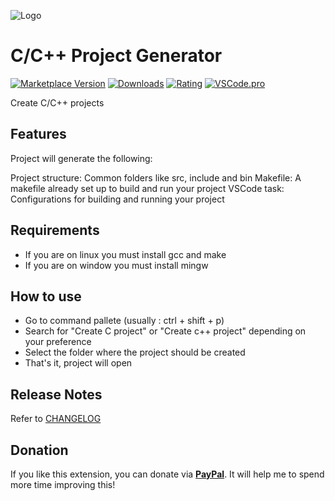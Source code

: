 ![Logo](https://github.com/danielpinto8zz6/c-cpp-project-generator/raw/master/resources/logo.png)

# C/C++ Project Generator

[![Marketplace Version](https://vsmarketplacebadge.apphb.com/version-short/danielpinto8zz6.c-cpp-project-generator.svg)](https://marketplace.visualstudio.com/items?itemName=danielpinto8zz6.c-cpp-project-generator)
[![Downloads](https://vsmarketplacebadge.apphb.com/downloads-short/danielpinto8zz6.c-cpp-project-generator.svg)](https://marketplace.visualstudio.com/items?itemName=danielpinto8zz6.c-cpp-project-generator)
[![Rating](https://vsmarketplacebadge.apphb.com/rating-short/danielpinto8zz6.c-cpp-project-generator.svg)](https://marketplace.visualstudio.com/items?itemName=danielpinto8zz6.c-cpp-project-generator)
[![VSCode.pro](https://img.shields.io/badge/LEARN-VSCODE%20TODAY%20%E2%86%92-gray.svg?colorB=4D2AFF)](https://a.paddle.com/v2/click/16413/111519?link=1227)

Create C/C++ projects

## Features

Project will generate the following:

Project structure: Common folders like src, include and bin
Makefile: A makefile already set up to build and run your project
VSCode task: Configurations for building and running your project

## Requirements

* If you are on linux you must install gcc and make
* If you are on window you must install mingw

## How to use
* Go to command pallete (usually : ctrl + shift + p)
* Search for "Create C project" or "Create c++ project" depending on your preference
* Select the folder where the project should be created
* That's it, project will open

## Release Notes

Refer to [CHANGELOG](https://github.com/danielpinto8zz6/c-cpp-project-generator/blob/master/CHANGELOG.md)

## Donation

If you like this extension, you can donate via **[PayPal](https://www.paypal.me/danielpinto8zz6)**. It will help me to spend more time improving this!
